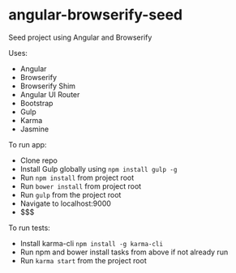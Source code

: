 angular-browserify-seed
=======================

Seed project using Angular and Browserify

Uses:

* Angular
* Browserify
* Browserify Shim
* Angular UI Router
* Bootstrap
* Gulp
* Karma
* Jasmine


To run app:

* Clone repo
* Install Gulp globally using `npm install gulp -g`
* Run `npm install` from project root
* Run `bower install` from project root
* Run `gulp` from the project root
* Navigate to localhost:9000
* $$$

To run tests:

* Install karma-cli `npm install -g karma-cli`
* Run npm and bower install tasks from above if not already run
* Run `karma start` from the project root




